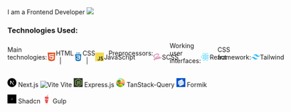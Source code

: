 
<div> I am a Frontend Developer <img src="https://media.giphy.com/media/WUlplcMpOCEmTGBtBW/giphy.gif" width="30"></div>

### Technologies Used:

<div style="display: flex;">
  <div style="display: flex; align-items: center">
    Main technologies: &nbsp
    <img src="https://github.com/devicons/devicon/blob/master/icons/html5/html5-original.svg" title="HTML" alt="HTML" width="20" height="20"/> HTML &nbsp | &nbsp
    <img src="https://github.com/devicons/devicon/blob/master/icons/css3/css3-plain-wordmark.svg" title="CSS" alt="CSS" width="20" height="20"/> CSS &nbsp | &nbsp
    <img src="https://github.com/devicons/devicon/blob/master/icons/javascript/javascript-original.svg" title="JavaScript" alt="JavaScript" width="20" height="20"/> JavaScript
  </div>
  <div style="display: flex; align-items: center">
    Preprocessors: &nbsp
    <img src="https://github.com/devicons/devicon/blob/master/icons/sass/sass-original.svg" title="SCSS" alt="SCSS" width="20" height="20"/> SCSS
  </div>
   <div style="display: flex; align-items: center">
    Working user interfaces: &nbsp
    <img src="https://github.com/devicons/devicon/blob/master/icons/react/react-original.svg" title="React" alt="React" width="20" height="20"/> React 
   </div>
  <div style="display: flex; align-items: center">
    CSS framework: &nbsp
    <img src="https://github.com/devicons/devicon/blob/master/icons/tailwindcss/tailwindcss-original.svg" title="Tailwind" alt="Tailwind" width="20" height="20"/> Tailwind
  </div>
</div>





<img src="https://github.com/devicons/devicon/blob/master/icons/nextjs/nextjs-original.svg" title="Next.js" alt="Next.js" width="20" height="20"/> Next.js
<img src="https://vitejs.dev/logo.svg" title="Vite" alt="Vite" width="20" height="20"/> Vite
<img src="/img/express.png" title="Express.js" alt="Express.js" width="20" height="20"/> Express.js
<img src="/img/tanstack.png" title="Tanstack Query" alt="Tanstack Query" width="20" height="20"/> TanStack-Query
<img src="/img/formik.png" title="Formik" alt="Formik" width="20" height="20"/> Formik

<img src="/img/shad.png" title="Shadcn" alt="Shadcn" width="20" height="20"/> Shadcn 
<img src="https://github.com/devicons/devicon/blob/master/icons/gulp/gulp-plain.svg" title="gulp" alt="gulp" width="20" height="20"/> Gulp 




